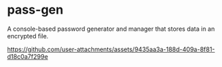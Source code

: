 # pass-gen
A console-based password generator and manager that stores data in an encrypted file.





https://github.com/user-attachments/assets/9435aa3a-188d-409a-8f81-d18c0a7f299e

